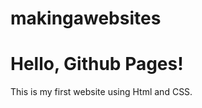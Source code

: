 # makingawebsites

<!DOCTYPE html>
<html>
<head>
<title>My First Website</title>
<link rel="stylesheet" href="style.css"/>
</head>
<body>
<h1>Hello, Github Pages!</h1>
<p>This is my first website using Html and CSS.</p>
</body>
</html>
